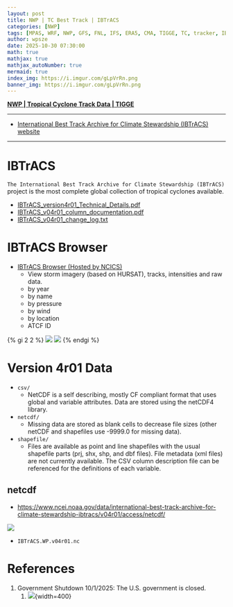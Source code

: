 ```yaml
---
layout: post
title: NWP | TC Best Track | IBTrACS
categories: [NWP]
tags: [MPAS, WRF, NWP, GFS, FNL, IFS, ERA5, CMA, TIGGE, TC, tracker, IBTrACS]
author: wpsze
date: 2025-10-30 07:30:00
math: true
mathjax: true
mathjax_autoNumber: true
mermaid: true
index_img: https://i.imgur.com/gLpVrRn.png
banner_img: https://i.imgur.com/gLpVrRn.png
---
```


[**NWP | Tropical Cyclone Track Data | TIGGE**](https://waipangsze.github.io/2025/09/22/NWP-TC-track-TIGGE/)

---

- [International Best Track Archive for Climate Stewardship (IBTrACS) website](https://www.ncei.noaa.gov/products/international-best-track-archive)

---

# IBTrACS

`The International Best Track Archive for Climate Stewardship (IBTrACS)` project is the most complete global collection of tropical cyclones available.

- [IBTrACS_version4r01_Technical_Details.pdf](https://www.ncei.noaa.gov/sites/g/files/anmtlf171/files/2025-04/IBTrACS_version4r01_Technical_Details.pdf)
- [IBTrACS_v04r01_column_documentation.pdf](https://www.ncei.noaa.gov/sites/g/files/anmtlf171/files/2025-09/IBTrACS_v04r01_column_documentation.pdf)
- [IBTrACS_v04r01_change_log.txt](https://www.ncei.noaa.gov/data/international-best-track-archive-for-climate-stewardship-ibtracs/v04r01/doc/IBTrACS_v04r01_change_log.txt)


# IBTrACS Browser

- [IBTrACS Browser (Hosted by NCICS)](https://ncics.org/ibtracs/)
  - View storm imagery (based on HURSAT), tracks, intensities and raw data.
  - by year
  - by name
  - by pressure
  - by wind
  - by location
  - ATCF ID
  
{% gi 2 2 %}
![](https://i.imgur.com/x4UXRzQ.png)
![](https://i.imgur.com/y7GseJn.png)
{% endgi %}

# Version 4r01 Data 

- `csv/`
  - NetCDF is a self describing, mostly CF compliant format that uses global and variable attributes. Data are stored using the netCDF4 library.
- `netcdf/`
  - Missing data are stored as blank cells to decrease file sizes (other netCDF and shapefiles use -9999.0 for missing data).
- `shapefile/`
  - Files are available as point and line shapefiles with the usual shapefile parts (prj, shx, shp, and dbf files). File metadata (xml files) are not currently available. The CSV column description file can be referenced for the definitions of each variable.

## netcdf

- <https://www.ncei.noaa.gov/data/international-best-track-archive-for-climate-stewardship-ibtracs/v04r01/access/netcdf/>

![](https://i.imgur.com/gLpVrRn.png)

- `IBTrACS.WP.v04r01.nc`

# References

1. Government Shutdown 10/1/2025: The U.S. government is closed.
   1. ![](https://i.imgur.com/TneV2Y9.png){width=400}
